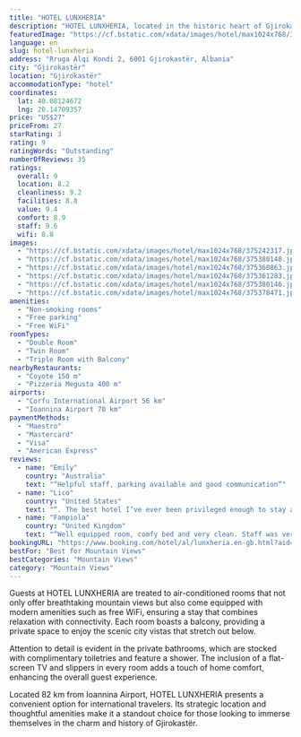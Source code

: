 ```yaml
---
title: "HOTEL LUNXHERIA"
description: "HOTEL LUNXHERIA, located in the historic heart of Gjirokastër, stands out as a prime choice for travelers seeking both comfort and convenience."
featuredImage: "https://cf.bstatic.com/xdata/images/hotel/max1024x768/375242317.jpg?k=7d87b879f53fd9e143b5f7d89888ff6f5eefcd829986b355f0d878ce5ebbb349&o=&hp=1"
language: en
slug: hotel-lunxheria
address: "Rruga Alqi Kondi 2, 6001 Gjirokastër, Albania"
city: "Gjirokastër"
location: "Gjirokastër"
accommodationType: "hotel"
coordinates:
  lat: 40.08124672
  lng: 20.14709357
price: "US$27"
priceFrom: 27
starRating: 3
rating: 9
ratingWords: "Outstanding"
numberOfReviews: 35
ratings:
  overall: 9
  location: 8.2
  cleanliness: 9.2
  facilities: 8.8
  value: 9.4
  comfort: 8.9
  staff: 9.6
  wifi: 8.8
images:
  - "https://cf.bstatic.com/xdata/images/hotel/max1024x768/375242317.jpg?k=7d87b879f53fd9e143b5f7d89888ff6f5eefcd829986b355f0d878ce5ebbb349&o=&hp=1"
  - "https://cf.bstatic.com/xdata/images/hotel/max1024x768/375380148.jpg?k=c466ab5dc8bf5b77cc3becb82542bfc4e906f37cc7b2153580d19ad4fbb13d0d&o=&hp=1"
  - "https://cf.bstatic.com/xdata/images/hotel/max1024x768/375360863.jpg?k=fd36892871c3aea9d4ac5b77e059d35a3cc25d08ebdeafcad1e3819a635fab0b&o=&hp=1"
  - "https://cf.bstatic.com/xdata/images/hotel/max1024x768/375361283.jpg?k=64f1a41fedb56ae7e3beb6998b71abf115079d55d00ee8353db853fa9bf97a0f&o=&hp=1"
  - "https://cf.bstatic.com/xdata/images/hotel/max1024x768/375380146.jpg?k=0a65ff1ccc6ab0b4c981ae1f5337c68434923187d76ef02e92195d0f1a7ad698&o=&hp=1"
  - "https://cf.bstatic.com/xdata/images/hotel/max1024x768/375378471.jpg?k=aee9de7a5770c38796f21463b5078867d594c066cd8f0b86971f042d0ce6d70d&o=&hp=1"
amenities:
  - "Non-smoking rooms"
  - "Free parking"
  - "Free WiFi"
roomTypes:
  - "Double Room"
  - "Twin Room"
  - "Triple Room with Balcony"
nearbyRestaurants:
  - "Coyote 150 m"
  - "Pizzeria Megusta 400 m"
airports:
  - "Corfu International Airport 56 km"
  - "Ioannina Airport 70 km"
paymentMethods:
  - "Maestro"
  - "Mastercard"
  - "Visa"
  - "American Express"
reviews:
  - name: "Emily"
    country: "Australia"
    text: "“Helpful staff, parking available and good communication”"
  - name: "Lico"
    country: "United States"
    text: "“. The best hotel I’ve ever been privileged enough to stay at. Gorgeous building, and it only gets more breathtaking when you walk in. High quality rooms, and high quality service. The room was wonderful ,and clean. I strongly, suggest this...”"
  - name: "Fampiola"
    country: "United Kingdom"
    text: "“Well equipped room, comfy bed and very clean. Staff was very friendly and helpful throughout the stay. Ample parking space at the property.”"
bookingURL: "https://www.booking.com/hotel/al/lunxheria.en-gb.html?aid=8035640"
bestFor: "Best for Mountain Views"
bestCategories: "Mountain Views"
category: "Mountain Views"
---
```


Guests at HOTEL LUNXHERIA are treated to air-conditioned rooms that not only offer breathtaking mountain views but also come equipped with modern amenities such as free WiFi, ensuring a stay that combines relaxation with connectivity. Each room boasts a balcony, providing a private space to enjoy the scenic city vistas that stretch out below.

Attention to detail is evident in the private bathrooms, which are stocked with complimentary toiletries and feature a shower. The inclusion of a flat-screen TV and slippers in every room adds a touch of home comfort, enhancing the overall guest experience.

Located 82 km from Ioannina Airport, HOTEL LUNXHERIA presents a convenient option for international travelers. Its strategic location and thoughtful amenities make it a standout choice for those looking to immerse themselves in the charm and history of Gjirokastër.